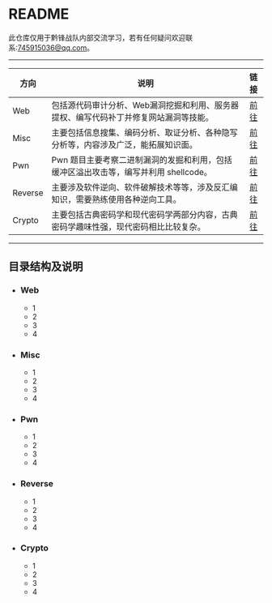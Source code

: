 README
======================
此仓库仅用于黔锋战队内部交流学习，若有任何疑问欢迎联系:745915036@qq.com。

****

|方向|说明|链接|
|---|---|:---:|
|Web|包括源代码审计分析、Web漏洞挖掘和利用、服务器提权、编写代码补丁并修复网站漏洞等技能。|[前往](/Web/)|
|Misc|主要包括信息搜集、编码分析、取证分析、各种隐写分析等，内容涉及广泛，能拓展知识面。|[前往](/Misc/)|
|Pwn|Pwn 题目主要考察二进制漏洞的发掘和利用，包括缓冲区溢出攻击等，编写并利用 shellcode。|[前往](/Pwn/)|
|Reverse|主要涉及软件逆向、软件破解技术等等，涉及反汇编知识，需要熟练使用各种逆向工具。|[前往](/Reverse/)|
|Crypto|主要包括古典密码学和现代密码学两部分内容，古典密码学趣味性强，现代密码相比比较复杂。|[前往](/Crypto/)|

****
## 目录结构及说明
* ### Web
    * 1
    * 2
    * 3
    * 4
* ### Misc
    * 1
    * 2
    * 3
    * 4
* ### Pwn
    * 1
    * 2
    * 3
    * 4
* ### Reverse
    * 1
    * 2
    * 3
    * 4
* ### Crypto
    * 1
    * 2
    * 3
    * 4

